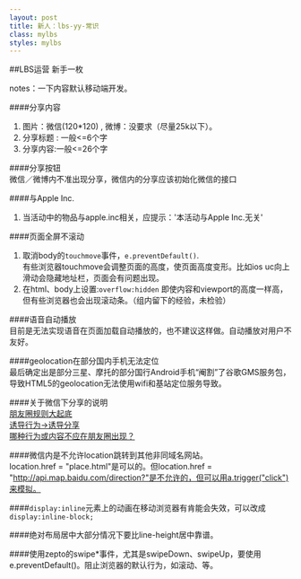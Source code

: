 ```yaml
---
layout: post
title: 新人：lbs-yy-常识
class: mylbs
styles: mylbs
---
```


##LBS运营 新手一枚

notes：一下内容默认移动端开发。

####分享内容           
1. 图片：微信(120*120) , 微博：没要求（尽量25k以下）。
2. 分享标题 : 一般<=6个字
3. 分享内容:一般<=26个字

####分享按钮       
微信／微博内不准出现分享，微信内的分享应该初始化微信的接口

####与Apple Inc.  
1. 当活动中的物品与apple.inc相关，应提示：'本活动与Apple Inc.无关'

####页面全屏不滚动      
1. 取消body的`touchmove`事件，`e.preventDefault()`.    
    有些浏览器touchmove会调整页面的高度，使页面高度变形。比如ios uc向上滑动会隐藏地址栏，页面会有问题出现。
2. 在html、body上设置:`overflow:hidden` 
    即使内容和viewport的高度一样高，但有些浏览器也会出现滚动条。（组内留下的经验，未检验）

####语音自动播放        
目前是无法实现语音在页面加载自动播放的，也不建议这样做。自动播放对用户不友好。

####geolocation在部分国内手机无法定位    
最后确定出是部分三星、摩托的部分国行Android手机“阉割”了谷歌GMS服务包，导致HTML5的geolocation无法使用wifi和基站定位服务导致。

####关于微信下分享的说明      
[朋友圈规则大起底](http://mp.weixin.qq.com/s?__biz=MjM5NjM4MDAxMg==&mid=209206514&idx=1&sn=29ad2bda65c238442d6d1c15c1c6911a&scene=0&key=0acd51d81cb052bcd05365f4642be4b507800fb2cd835700c63d849879c3f2a7beb720bea6350f74af55e1f20b6f93a6&ascene=1&uin=MTkzMDA2NjU%3D&devicetype=Windows+7&version=61020019&pass_ticket=gN1VvcvYHglGx8tve0615%2BXEvi4n%2FgyaYjYYBM7Eea8%3D)     
[诱导行为->诱导分享](https://mp.weixin.qq.com/cgi-bin/readtemplate?token=790407390&t=business/faq_operation_tmpl&type=info#3dot3_3)    
[哪种行为或内容不应在朋友圈出现？](http://kf.qq.com/faq/131117ne2MV7141117JzI32q.html)     

####微信内是不允许location跳转到其他非同域名网站。    
location.href = "place.html"是可以的。但location.href = "http://api.map.baidu.com/direction?"是不允许的，但可以用a.trigger("click")来模拟。

####`display:inline`元素上的动画在移动浏览器有肯能会失效，可以改成`display:inline-block;`

####绝对布局居中大部分情况下要比line-height居中靠谱。

####使用zepto的swipe*事件，尤其是swipeDown、swipeUp，要使用e.preventDefault()。阻止浏览器的默认行为，如滚动、等。